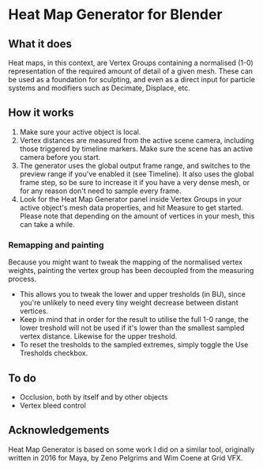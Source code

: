 # Heat Map Generator for Blender

## What it does
Heat maps, in this context, are Vertex Groups containing a normalised (1-0) representation of the required amount of detail of a given mesh. These can be used as a foundation for sculpting, and even as a direct input for particle systems and modifiers such as Decimate, Displace, etc.

## How it works
1. Make sure your active object is local.
1. Vertex distances are measured from the active scene camera, including those triggered by timeline markers. Make sure the scene has an active camera before you start.
1. The generator uses the global output frame range, and switches to the preview range if you've enabled it (see Timeline). It also uses the global frame step, so be sure to increase it if you have a very dense mesh, or for any reason don't need to sample every frame.
1. Look for the Heat Map Generator panel inside Vertex Groups in your active object's mesh data properties, and hit Measure to get started. Please note that depending on the amount of vertices in your mesh, this can take a while.

### Remapping and painting
Because you might want to tweak the mapping of the normalised vertex weights, painting the vertex group has been decoupled from the measuring process.
- This allows you to tweak the lower and upper tresholds (in BU), since you're unlikely to need every tiny weight decrease between distant vertices.
- Keep in mind that in order for the result to utilise the full 1-0 range, the lower treshold will not be used if it's lower than the smallest sampled vertex distance. Likewise for the upper treshold.
- To reset the tresholds to the sampled extremes, simply toggle the Use Tresholds checkbox.

## To do
- Occlusion, both by itself and by other objects
- Vertex bleed control

## Acknowledgements
Heat Map Generator is based on some work I did on a similar tool, originally written in 2016 for Maya, by Zeno Pelgrims and Wim Coene at Grid VFX.
